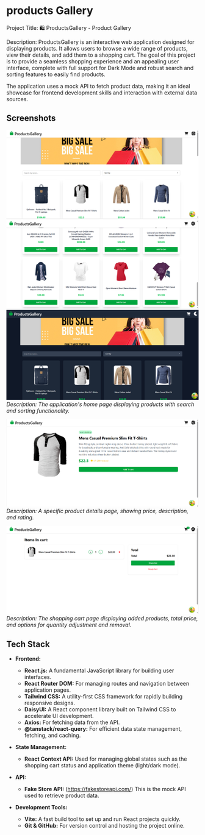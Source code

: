 
# products Gallery

Project Title:
🛍️ ProductsGallery - Product Gallery

Description:
ProductsGallery is an interactive web application designed for displaying products. It allows users to browse a wide range of products, view their details, and add them to a shopping cart. The goal of this project is to provide a seamless shopping experience and an appealing user interface, complete with full support for Dark Mode and robust search and sorting features to easily find products.

The application uses a mock API to fetch product data, making it an ideal showcase for frontend development skills and interaction with external data sources.

## Screenshots

![Home Page - Products Gallery](src/assets/images/home-page1.png)
![Home Page - Products Gallery with search and sort](src/assets/images/home-page2.png)
![Dark Mode example](src/assets/images/dark-mode.png)
*Description: The application's home page displaying products with search and sorting functionality.*

![Product Details Page](src/assets/images/productDetails.png)
*Description: A specific product details page, showing price, description, and rating.*

![Cart Page](src/assets/images/cart-page.png)
*Description: The shopping cart page displaying added products, total price, and options for quantity adjustment and removal.*

## Tech Stack

* **Frontend:**
    * **React.js:** A fundamental JavaScript library for building user interfaces.
    * **React Router DOM:** For managing routes and navigation between application pages.
    * **Tailwind CSS:** A utility-first CSS framework for rapidly building responsive designs.
    * **DaisyUI:** A React component library built on Tailwind CSS to accelerate UI development.
    * **Axios:** For fetching data from the API.
    * **@tanstack/react-query:** For efficient data state management, fetching, and caching.

* **State Management:**
    * **React Context API:** Used for managing global states such as the shopping cart status and application theme (light/dark mode).

* **API:**
    * **Fake Store API:** (https://fakestoreapi.com/) This is the mock API used to retrieve product data.

* **Development Tools:**
    * **Vite:** A fast build tool to set up and run React projects quickly.
    * **Git & GitHub:** For version control and hosting the project online.
